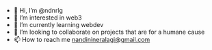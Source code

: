 - 👋 Hi, I’m @ndnrlg
- 👀 I’m interested in web3
- 🌱 I’m currently learning webdev
- 💞️ I’m looking to collaborate on projects that are for a humane cause
- 📫 How to reach me nandinineralagi@gmail.com

<!---
ndnrlg/ndnrlg is a ✨ special ✨ repository because its `README.md` (this file) appears on your GitHub profile.
You can click the Preview link to take a look at your changes.
--->
